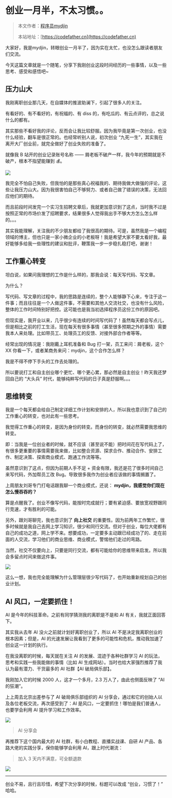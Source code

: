# 创业一月半，不太习惯。。

> 本文作者：[程序员mydjin](https://yuyuanweb.feishu.cn/wiki/Abldw5WkjidySxkKxU2cQdAtnah)
>
> 本站地址：[https://codefather.cn](https://codefather.cn)

大家好，我是mydjin，转眼创业一月半了，因为实在太忙，也没怎么跟读者朋友们交流。

今天这篇文章就是一个随笔，分享下我刚创业这段时间经历的一些事情，以及一些思考、感受和感悟吧~

## 压力山大

我刚离职创业那几天，在自媒体的推波助澜下，引起了很多人的关注。

有看好的、有不看好的，有祝福的、有 diss 的，有吃瓜的、有云点评的，总之说什么的都有。

其实那些不看好我的评论，反而会让我比较舒服。因为我毕竟是第一次创业，也没什么经验，翻车是很正常的。也经常听别人说，初次创业 “九死一生”，其实我在离开大厂创业前，就完全做好了创业失败的准备了。

就像我 B 站开的创业记录账号名称 —— 屑老板不破产一样，我今年的预期就是不破产，根本不指望能赚到 💰。

![](https://pic.yupi.icu/5563/202311041259665.png)

我完全不怕自己失败，但我怕的是那些真心祝福我的、期待我做大做强的评论，这些让我压力山大。因为我很害怕自己不够努力、或者自己做了错误的决策，无法回应他们的期待。

而且前段时间发完一个实习生招聘文章后，我就更加意识到了这点，当时我不过是按照正常的市场价发了招聘要求，结果很多人觉得我出手不够大方怎么怎么样的。。。

其实我能理解，关注我的不少朋友都给了我很高的期待。可是，虽然我是一个编程领域的博主，但也只是一家小微企业的小老板呀！我是希望大家不要太看好我，最好能够多给我一些理性的建议和批评，鞭策我一步一步稳扎稳打吧，谢谢！

## 工作重心转变

坦白说，如果问我理想的工作是什么样的，那我会说：每天写代码、写文章。

为什么？

写代码、写文章的过程中，我的思路是连续的，整个人能够静下心来，专注于这一件事；而且往往是一个人做这件事，不需要和其他人交流社交，也没有什么风险，整体的工作时间特别好把控。这可能也是我当初选择程序员这份工作的原因吧。

但现实是，我开业以来，几乎很少有连续的时间写代码了！虽然每天都会写点儿，但是相比之前的打工生活，现在每天有很多事情（甚至很多预期之外的事情）需要我本人来处理。比如带员工、处理员工的反馈、对接外部合作者等等。

经常出现的情况是：我刚戴上耳机准备和 Bug 打一架，员工来问：屑老板，这个 XX 你看一下，或者某商务来问：mydjin，这个合作怎么样？

我是不得不停下手头的工作去处理的。

所以要说打工和自主创业哪个更忙、哪个更心累，那必然是自主创业！昨天我还梦回自己的 “大头兵” 时代，能够纯粹写代码的日子真是舒服啊。。。

## 思维转变

我是一个每天都会给自己制定详细工作计划和安排的人，所以我也意识到了自己的工作重心的转变，也对此有一些思考。

我觉得工作重心的转变，是因为身份的转变。而身份的转变，就必然需要我思维的转变。

即：当我是一位创业者的时候，就不应该（甚至说不能）把时间花在写代码上了，有很多更重要的事情需要我来做，比如整合资源、探求合作、推动合作、安排工作、制定决策、探索商业模式、跑通工作流等等。

虽然意识到了这点，但因为前期人手不足 + 资金有限，我还是花了很多时间自己来写代码，外加帮员工改 Bug。导致很多我作为创业者应该做的事情搁置了。

上周朋友刘哥专门打电话跟我聊一个商业模式，还说： **mydjin，我感觉你们现在怎么慢吞吞的？**

算是点醒我了。创业不像写代码，能按时完成就行；要有紧迫感、要放宽视野跟同行竞速，才有胜利的可能。

另外，跟刘哥聊完，我也意识到了 **向上社交** 的重要性。因为前两年工作繁忙，很多时候就是我自己去网上学习知识，很少和同行交流。但对于创业，每位大佬都有自己的成功之道，网上学不来。想要成功，一定要多主动跟已经成功了的、走在前面的人交流，学习他们的商业思维、商业模式，警惕他们走过的弯路。

当然，社交不仅要向上，只要是同行交流，都有可能给你的思维带来启发。所以我会多留点时间来做这件事。

![](https://pic.yupi.icu/5563/202311041259675.png)

这么一想，我也完全能理解为什么管理层很少写代码了，也开始重新规划自己的创业计划。

## AI 风口，一定要抓住！

AI 是今年的科技革命。之前有同学猜测我的离职是不是和 AI 有关，我就正面回答下。

其实我从去年 AI 没火之前就计划好离职创业了，所以 AI 不是决定我离职创业的根本因素；但是，AI 的光速发展让我看到了更多的可能性和危机，推动我加速了创业这一计划的执行。

在我没离职的时候，每天就在关注 AI 的发展、混迹于各种社群学习 AI 的玩法，思考和实践一些我能做的事情（比如 AI 生成网站）。当时也给大家强烈推荐了我认为最有潜力、干货最多的 AI 社群【AI 破局俱乐部】。

我刚加入它的时候 2000 人，这才一个多月，2.3 万人了，由此也侧面反映了 “AI 的狂潮”。

上上周去北京出差参与了 AI 破局俱乐部组织的 AI 分享会，通过和它的创始人以及各位老板交流，再次感受到了：AI 是风口，一定要抓住！哪怕是我们普通人，也要学会利用 AI 提升学习和工作效率。

![](https://pic.yupi.icu/5563/202311041259790.png)

>  AI 分享会

再推荐下这个国内最大的 AI 社群，有小白教程、直播实战课、自研 AI 产品、各路大佬的实践分享，保你能够学会利用 AI，跟上时代潮流：

> 加入 3 天内不满意，可全额退款

![](https://pic.yupi.icu/5563/202311041259673.jpeg)

------


创业不易，且行且珍惜，希望下次分享的时候，标题可以改成 “创业，习惯了！” 哈哈。